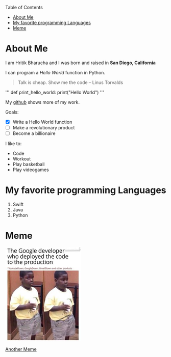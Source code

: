 Table of Contents
- [About Me](#about-me)
- [My favorite programming Languages](#my-favorite-programming-languages)
- [Meme](#meme)

# About Me
I am Hritik Bharucha and I was born and raised in **San Diego, California**

I can program a *Hello World* function in Python.
> Talk is cheap. Show me the code – Linus Torvalds

'''
def print_hello_world:
    print("Hello World")
'''

My [github](https://github.com/hritikbharucha) shows more of my work.

Goals:
- [x] Write a Hello World function
- [ ] Make a revolutionary product
- [ ] Become a billionaire

I like to:
* Code
* Workout
* Play basketball
* Play videogames

# My favorite programming Languages
1. Swift
2. Java
3. Python

# Meme
![Image](codingmeme.jpg)

[Another Meme](2codingmeme.png)
